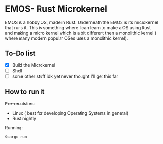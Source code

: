 # EMOS- Rust Microkernel

EMOS is a hobby OS, made in Rust. Underneath the EMOS is its microkernel that runs it. This is something where I can learn to make a OS using Rust and making a micro kernel which is a bit different then a monolithic kernel ( where many modern popular OSes uses a monolithic kernel).

## To-Do list

* [X] Build the Microkernel
* [ ] Shell
* [ ] some other stuff idk yet never thought I'll get this far

## How to run it

Pre-requisites:

* Linux ( best for developing Operating Systems in general)
* Rust nightly

Running:

`$cargo run`
